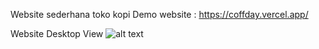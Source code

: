 Website sederhana toko kopi
Demo website : https://coffday.vercel.app/

Website Desktop View
![alt text](https://github.com/Kamalhi/COFFDAY/blob/main/coffday(desktop).png?raw=true)
